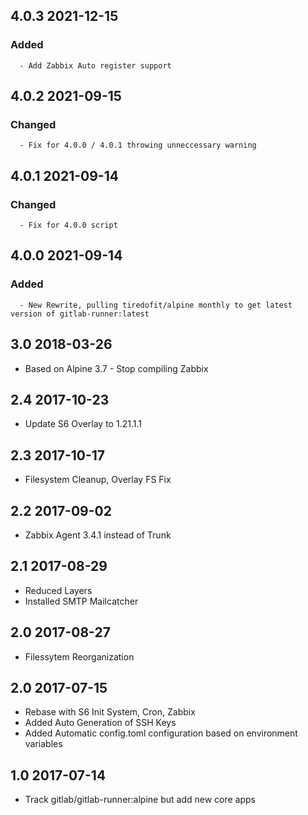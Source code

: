 ## 4.0.3 2021-12-15 <dave at tiredofit dot ca>

   ### Added
      - Add Zabbix Auto register support


## 4.0.2 2021-09-15 <dave at tiredofit dot ca>

   ### Changed
      - Fix for 4.0.0 / 4.0.1 throwing unneccessary warning


## 4.0.1 2021-09-14 <dave at tiredofit dot ca>

   ### Changed
      - Fix for 4.0.0 script


## 4.0.0 2021-09-14 <dave at tiredofit dot ca>

   ### Added
      - New Rewrite, pulling tiredofit/alpine monthly to get latest version of gitlab-runner:latest


## 3.0 2018-03-26 <dave at tiredofit dot ca>

* Based on Alpine 3.7 - Stop compiling Zabbix

## 2.4 2017-10-23 <dave at tiredofitdot ca>

* Update S6 Overlay to 1.21.1.1

## 2.3 2017-10-17 <dave at tiredofitdot ca>

* Filesystem Cleanup, Overlay FS Fix

## 2.2 2017-09-02 <dave at tiredofitdot ca>

* Zabbix Agent 3.4.1 instead of Trunk

## 2.1 2017-08-29 <dave at tiredofitdot ca>

* Reduced Layers
* Installed SMTP Mailcatcher

## 2.0 2017-08-27 <dave at tiredofitdot ca>

* Filessytem Reorganization

## 2.0 2017-07-15 <dave at tiredofitdot ca>

* Rebase with S6 Init System, Cron, Zabbix
* Added Auto Generation of SSH Keys
* Added Automatic config.toml configuration based on environment variables



## 1.0 2017-07-14 <dave at tiredofitdot ca>

* Track gitlab/gitlab-runner:alpine but add new core apps

